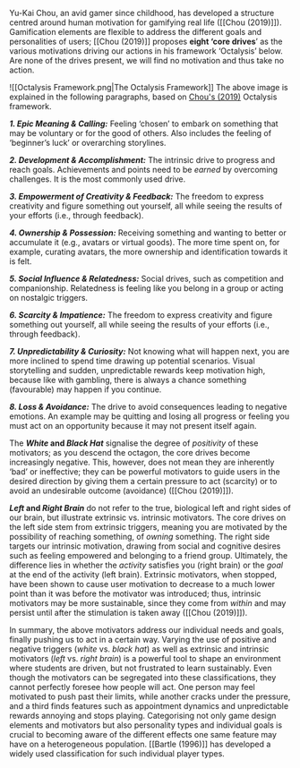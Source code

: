 Yu-Kai Chou, an avid gamer since childhood, has developed a structure centred around human motivation for gamifying real life ([[Chou (2019)]]). Gamification elements are flexible to address the different goals and personalities of users; [[Chou (2019)]] proposes **eight ‘core drives**’ as the various motivations driving our actions in his framework ‘Octalysis’ below. Are none of the drives present, we will find no motivation and thus take no action.

![[Octalysis Framework.png|The Octalysis Framework]]
The above image is explained in the following paragraphs, based on [Chou's (2019)](Chou%20(2019)) Octalysis framework.

**_1. Epic Meaning & Calling:_** Feeling ‘chosen’ to embark on something that may be voluntary or for the good of others. Also includes the feeling of ‘beginner’s luck’ or overarching storylines.

**_2. Development & Accomplishment:_** The intrinsic drive to progress and reach goals. Achievements and points need to be _earned_ by overcoming challenges. It is the most commonly used drive.

**_3. Empowerment of Creativity & Feedback:_** The freedom to express creativity and figure something out yourself, all while seeing the results of your efforts (i.e., through feedback).

**_4. Ownership & Possession:_** Receiving something and wanting to better or accumulate it (e.g., avatars or virtual goods). The more time spent on, for example, curating avatars, the more ownership and identification towards it is felt.

**_5. Social Influence & Relatedness:_** Social drives, such as competition and companionship. Relatedness is feeling like you belong in a group or acting on nostalgic triggers.

**_6. Scarcity & Impatience:_** The freedom to express creativity and figure something out yourself, all while seeing the results of your efforts (i.e., through feedback).

**_7. Unpredictability & Curiosity:_** Not knowing what will happen next, you are more inclined to spend time drawing up potential scenarios. Visual storytelling and sudden, unpredictable rewards keep motivation high, because like with gambling, there is always a chance something (favourable) may happen if you continue.

**_8. Loss & Avoidance:_** The drive to avoid consequences leading to negative emotions. An example may be quitting and losing all progress or feeling you must act on an opportunity because it may not present itself again.

The **_White_ and _Black Hat_** signalise the degree of _positivity_ of these motivators; as you descend the octagon, the core drives become increasingly negative. This, however, does not mean they are inherently ‘bad’ or ineffective; they can be powerful motivators to guide users in the desired direction by giving them a certain pressure to act (scarcity) or to avoid an undesirable outcome (avoidance) ([[Chou (2019)]]).

**_Left_ and _Right Brain_** do not refer to the true, biological left and right sides of our brain, but illustrate extrinsic vs. intrinsic motivators. The core drives on the left side stem from extrinsic triggers, meaning you are motivated by the possibility of reaching something, of _owning_ something. The right side targets our intrinsic motivation, drawing from social and cognitive desires such as feeling empowered and belonging to a friend group. Ultimately, the difference lies in whether the _activity_ satisfies you (right brain) or the _goal_ at the end of the activity (left brain). Extrinsic motivators, when stopped, have been shown to cause user motivation to decrease to a much lower point than it was before the motivator was introduced; thus, intrinsic motivators may be more sustainable, since they come from _within_ and may persist until after the stimulation is taken away ([[Chou (2019)]]).

In summary, the above motivators address our individual needs and goals, finally pushing us to act in a certain way. Varying the use of positive and negative triggers (_white_ vs. _black hat_) as well as extrinsic and intrinsic motivators (_left_ vs. _right brain_) is a powerful tool to shape an environment where students are driven, but not frustrated to learn sustainably. Even though the motivators can be segregated into these classifications, they cannot perfectly foresee how people will act. One person may feel motivated to push past their limits, while another cracks under the pressure, and a third finds features such as appointment dynamics and unpredictable rewards annoying and stops playing. Categorising not only game design elements and motivators but also personality types and individual goals is crucial to becoming aware of the different effects one same feature may have on a heterogeneous population. [[Bartle (1996)]] has developed a widely used classification for such individual player types.